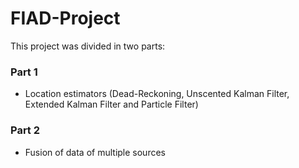 # FIAD-Project

This project was divided in two parts:

### Part 1
- Location estimators (Dead-Reckoning, Unscented Kalman Filter, Extended Kalman Filter and Particle Filter)

### Part 2
- Fusion of data of multiple sources
